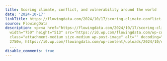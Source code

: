```yaml
---
title: Scoring climate, conflict, and vulnerability around the world
date: '2024-10-17'
linkTitle: https://flowingdata.com/2024/10/17/scoring-climate-conflict-and-vulnerability-around-the-world/
source: FlowingData
description: <p><a href="https://flowingdata.com/2024/10/17/scoring-climate-conflict-and-vulnerability-around-the-world/"><img
  width="750" height="513" src="https://i0.wp.com/flowingdata.com/wp-content/uploads/2024/10/climate-conflict-vulnerability-index.png?fit=750%2C513&amp;quality=100&amp;ssl=1"
  class="attachment-medium size-medium wp-post-image" alt="" decoding="async" srcset="https://i0.wp.com/flowingdata.com/wp-content/uploads/2024/10/climate-conflict-vulnerability-index.png?w=2750&amp;quality=100&amp;ssl=1
  2750w, https://i0.wp.com/flowingdata.com/wp-content/uploads/2024/10/climate-conflict-vulnerabi
  ...
disable_comments: true
---
```

<p><a href="https://flowingdata.com/2024/10/17/scoring-climate-conflict-and-vulnerability-around-the-world/"><img width="750" height="513" src="https://i0.wp.com/flowingdata.com/wp-content/uploads/2024/10/climate-conflict-vulnerability-index.png?fit=750%2C513&amp;quality=100&amp;ssl=1" class="attachment-medium size-medium wp-post-image" alt="" decoding="async" srcset="https://i0.wp.com/flowingdata.com/wp-content/uploads/2024/10/climate-conflict-vulnerability-index.png?w=2750&amp;quality=100&amp;ssl=1 2750w, https://i0.wp.com/flowingdata.com/wp-content/uploads/2024/10/climate-conflict-vulnerabi ...